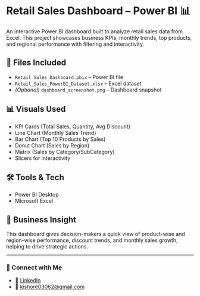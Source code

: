 # Retail Sales Dashboard – Power BI 📊

An interactive Power BI dashboard built to analyze retail sales data from Excel. This project showcases business KPIs, monthly trends, top products, and regional performance with filtering and interactivity.

## 📁 Files Included
- `Retail_Sales_Dashboard.pbix` – Power BI file
- `Retail_Sales_PowerBI_Dataset.xlsx` – Excel dataset
- *(Optional)* `dashboard_screenshot.png` – Dashboard snapshot

## 📊 Visuals Used
- KPI Cards (Total Sales, Quantity, Avg Discount)
- Line Chart (Monthly Sales Trend)
- Bar Chart (Top 10 Products by Sales)
- Donut Chart (Sales by Region)
- Matrix (Sales by Category/SubCategory)
- Slicers for interactivity

## 🛠 Tools & Tech
- Power BI Desktop
- Microsoft Excel

## 🎯 Business Insight
This dashboard gives decision-makers a quick view of product-wise and region-wise performance, discount trends, and monthly sales growth, helping to drive strategic actions.

---

### 🔗 Connect with Me
- 💼 [LinkedIn](https://linkedin.com/in/kishore-a-b29309370)  
- 📧 kishore03062@gmail.com

